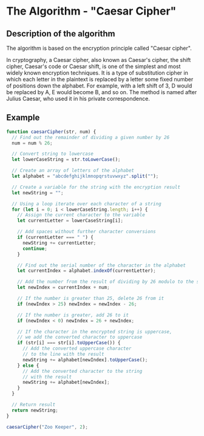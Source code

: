 # The Algorithm - "Caesar Cipher"

## Description of the algorithm

The algorithm is based on the encryption principle called "Caesar cipher".

In cryptography, a Caesar cipher, also known as Caesar's cipher, the shift cipher, Caesar's code or Caesar shift, is one of the simplest and most widely known encryption techniques. It is a type of substitution cipher in which each letter in the plaintext is replaced by a letter some fixed number of positions down the alphabet. For example, with a left shift of 3, D would be replaced by A, E would become B, and so on. The method is named after Julius Caesar, who used it in his private correspondence.

## Example

```javascript
function caesarCipher(str, num) {
  // Find out the remainder of dividing a given number by 26
  num = num % 26;

  // Convert string to lowercase
  let lowerCaseString = str.toLowerCase();

  // Create an array of letters of the alphabet
  let alphabet = "abcdefghijklmnopqrstuvwxyz".split("");

  // Create a variable for the string with the encryption result
  let newString = "";

  // Using a loop iterate over each character of a string
  for (let i = 0; i < lowerCaseString.length; i++) {
    // Assign the current character to the variable
    let currentLetter = lowerCaseString[i];

    // Add spaces without further character conversions
    if (currentLetter === " ") {
      newString += currentLetter;
      continue;
    }

    // Find out the serial number of the character in the alphabet
    let currentIndex = alphabet.indexOf(currentLetter);

    // Add the number from the result of dividing by 26 modulo to the symbol index
    let newIndex = currentIndex + num;

    // If the number is greater than 25, delete 26 from it
    if (newIndex > 25) newIndex = newIndex - 26;

    // If the number is greater, add 26 to it
    if (newIndex < 0) newIndex = 26 + newIndex;

    // If the character in the encrypted string is uppercase,
    // we add the converted character to uppercase
    if (str[i] === str[i].toUpperCase()) {
      // Add the converted uppercase character
      // to the line with the result
      newString += alphabet[newIndex].toUpperCase();
    } else {
      // Add the converted character to the string
      // with the result
      newString += alphabet[newIndex];
    }
  }

  // Return result
  return newString;
}

caesarCipher("Zoo Keeper", 2);
```
